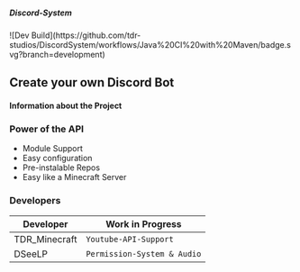 <h5>Discord-System</h5>
![Dev Build](https://github.com/tdr-studios/DiscordSystem/workflows/Java%20CI%20with%20Maven/badge.svg?branch=development)
<h2>Create your own Discord Bot</h2>
<h4> Information about the Project </h4>

<h3>Power of the API</h3>

- Module Support
- Easy configuration
- Pre-instalable Repos
- Easy like a Minecraft Server

<h3> Developers </h3>

|  Developer     |Work in Progress               |
|----------------|------------------------------ 
|TDR_Minecraft   |`Youtube-API-Support`          |
|DSeeLP          |`Permission-System & Audio`    |

